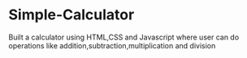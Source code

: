 # Simple-Calculator
Built a calculator using HTML,CSS and Javascript where user can do operations like addition,subtraction,multiplication and division
